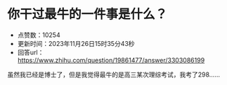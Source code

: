 # 你干过最牛的一件事是什么？
- 点赞数：10254
- 更新时间：2023年11月26日15时35分43秒
- 回答url：https://www.zhihu.com/question/19861477/answer/3303086199
<body>
 <p data-pid="K1JacmK3">虽然我已经是博士了，但是我觉得最牛的是高三某次理综考试，我考了298……</p>
</body>